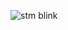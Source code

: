 ![stm blink](https://github.com/anoopjayaram/STM-32-BLUEPILL/assets/66719752/d77221fe-94d4-4c0d-8ad1-36c29d4b0284)

